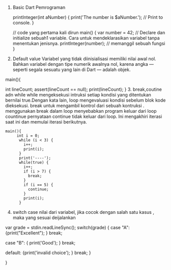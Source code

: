 1. Basic Dart Pemrograman

    printInteger(int aNumber) {
      print('The number is $aNumber.'); // Print to console.
    }
    
    // code yang pertama kali dirun
    main() {
      var number = 42; // Declare dan initialize sebuah1 variable. Cara untuk mendeklarasikan variabel tanpa menentukan jenisnya.
      printInteger(number); // memanggil sebuah fungsi
    }

2. Default value
    Variabel yang tidak diinisialisasi memiliki nilai awal nol. Bahkan variabel dengan tipe numerik awalnya nol, karena angka — seperti segala sesuatu yang lain di Dart — adalah objek.
    
 main(){
 
  int lineCount;
  assert(lineCount == null);
  print(lineCount);
  }
3. break,coutine adn while
    while mengeksekusi intruksi setiap kondisi yang ditentukan bernilai true.Dengan kata lain, loop mengevaluasi kondisi sebelum blok kode dieksekusi.
    break untuk mengambil kontrol dari sebuah kontruksi . menggunakan break dalam loop menyebabkan program keluar dari loop
    countinue pernyataan continue tidak keluar dari loop. Ini mengakhiri iterasi saat ini dan memulai iterasi berikutnya.

    main(){
         int i = 0;
          while (i < 3) {
            i++;
            print(i);
          }
          print('----');
          while(true) {
            i++;
            if (i > 7) {
              break;
            }
            if (i == 5) {
              continue;
            }
            print(i);
          }

4. switch case
    nilai dari variabel, jika cocok dengan salah satu kasus , maka yang sesuai deijalankan
    
 var grade = stdin.readLineSync();
  switch(grade) {
    case "A": {print("Excellent");    }
    break;

   case "B": { print('Good');    }
   break;

   default: {print('invalid choice');
   }
   break;
  }

}
